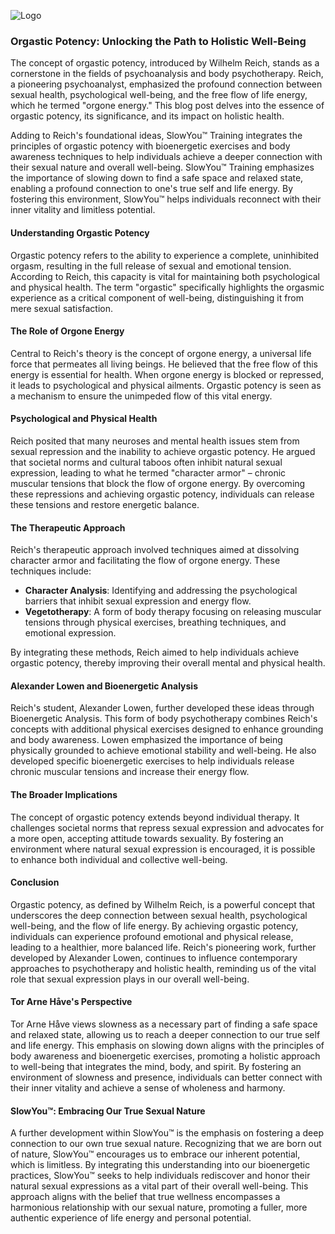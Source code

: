 
![Logo](https://cdn.midjourney.com/fb32849c-a6dc-4e5b-a484-752899986aa8/0_2.png)

### Orgastic Potency: Unlocking the Path to Holistic Well-Being

The concept of orgastic potency, introduced by Wilhelm Reich, stands as a cornerstone in the fields of psychoanalysis and body psychotherapy. Reich, a pioneering psychoanalyst, emphasized the profound connection between sexual health, psychological well-being, and the free flow of life energy, which he termed "orgone energy." This blog post delves into the essence of orgastic potency, its significance, and its impact on holistic health.

Adding to Reich's foundational ideas, SlowYou™ Training integrates the principles of orgastic potency with bioenergetic exercises and body awareness techniques to help individuals achieve a deeper connection with their sexual nature and overall well-being. SlowYou™ Training emphasizes the importance of slowing down to find a safe space and relaxed state, enabling a profound connection to one's true self and life energy. By fostering this environment, SlowYou™ helps individuals reconnect with their inner vitality and limitless potential.

#### Understanding Orgastic Potency

Orgastic potency refers to the ability to experience a complete, uninhibited orgasm, resulting in the full release of sexual and emotional tension. According to Reich, this capacity is vital for maintaining both psychological and physical health. The term "orgastic" specifically highlights the orgasmic experience as a critical component of well-being, distinguishing it from mere sexual satisfaction.

#### The Role of Orgone Energy

Central to Reich's theory is the concept of orgone energy, a universal life force that permeates all living beings. He believed that the free flow of this energy is essential for health. When orgone energy is blocked or repressed, it leads to psychological and physical ailments. Orgastic potency is seen as a mechanism to ensure the unimpeded flow of this vital energy.

#### Psychological and Physical Health

Reich posited that many neuroses and mental health issues stem from sexual repression and the inability to achieve orgastic potency. He argued that societal norms and cultural taboos often inhibit natural sexual expression, leading to what he termed "character armor" – chronic muscular tensions that block the flow of orgone energy. By overcoming these repressions and achieving orgastic potency, individuals can release these tensions and restore energetic balance.

#### The Therapeutic Approach

Reich's therapeutic approach involved techniques aimed at dissolving character armor and facilitating the flow of orgone energy. These techniques include:

- **Character Analysis**: Identifying and addressing the psychological barriers that inhibit sexual expression and energy flow.
- **Vegetotherapy**: A form of body therapy focusing on releasing muscular tensions through physical exercises, breathing techniques, and emotional expression.

By integrating these methods, Reich aimed to help individuals achieve orgastic potency, thereby improving their overall mental and physical health.

#### Alexander Lowen and Bioenergetic Analysis

Reich's student, Alexander Lowen, further developed these ideas through Bioenergetic Analysis. This form of body psychotherapy combines Reich's concepts with additional physical exercises designed to enhance grounding and body awareness. Lowen emphasized the importance of being physically grounded to achieve emotional stability and well-being. He also developed specific bioenergetic exercises to help individuals release chronic muscular tensions and increase their energy flow.

#### The Broader Implications

The concept of orgastic potency extends beyond individual therapy. It challenges societal norms that repress sexual expression and advocates for a more open, accepting attitude towards sexuality. By fostering an environment where natural sexual expression is encouraged, it is possible to enhance both individual and collective well-being.

#### Conclusion

Orgastic potency, as defined by Wilhelm Reich, is a powerful concept that underscores the deep connection between sexual health, psychological well-being, and the flow of life energy. By achieving orgastic potency, individuals can experience profound emotional and physical release, leading to a healthier, more balanced life. Reich's pioneering work, further developed by Alexander Lowen, continues to influence contemporary approaches to psychotherapy and holistic health, reminding us of the vital role that sexual expression plays in our overall well-being.

#### Tor Arne Håve's Perspective

Tor Arne Håve views slowness as a necessary part of finding a safe space and relaxed state, allowing us to reach a deeper connection to our true self and life energy. This emphasis on slowing down aligns with the principles of body awareness and bioenergetic exercises, promoting a holistic approach to well-being that integrates the mind, body, and spirit. By fostering an environment of slowness and presence, individuals can better connect with their inner vitality and achieve a sense of wholeness and harmony.

#### SlowYou™: Embracing Our True Sexual Nature

A further development within SlowYou™ is the emphasis on fostering a deep connection to our own true sexual nature. Recognizing that we are born out of nature, SlowYou™ encourages us to embrace our inherent potential, which is limitless. By integrating this understanding into our bioenergetic practices, SlowYou™ seeks to help individuals rediscover and honor their natural sexual expressions as a vital part of their overall well-being. This approach aligns with the belief that true wellness encompasses a harmonious relationship with our sexual nature, promoting a fuller, more authentic experience of life energy and personal potential.